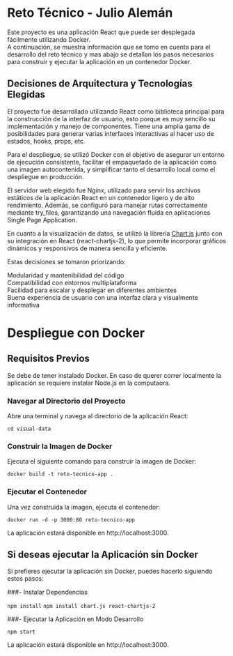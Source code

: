 # Reto Técnico - Julio Alemán
Este proyecto es una aplicación React que puede ser desplegada fácilmente utilizando Docker.\
A continuación, se muestra información que se tomo en cuenta para el desarrollo del reto técnico y mas abajo se detallan los pasos necesarios para construir y ejecutar la aplicación en un contenedor Docker.

## Decisiones de Arquitectura y Tecnologías Elegidas
El proyecto fue desarrollado utilizando React como biblioteca principal para la construcción de la interfaz de usuario, esto porque es muy sencillo su implementación y manejo de componentes. Tiene una amplia gama de posibilidades para generar varias interfaces interactivas al hacer uso de estados, hooks, props, etc.

Para el despliegue, se utilizó Docker con el objetivo de asegurar un entorno de ejecución consistente, facilitar el empaquetado de la aplicación como una imagen autocontenida, y simplificar tanto el desarrollo local como el despliegue en producción.

El servidor web elegido fue Nginx, utilizado para servir los archivos estáticos de la aplicación React en un contenedor ligero y de alto rendimiento. Además, se configuró para manejar rutas correctamente mediante try_files, garantizando una navegación fluida en aplicaciones Single Page Application.

En cuanto a la visualización de datos, se utilizó la librería [Chart.js](https://www.chartjs.org/) junto con su integración en React (react-chartjs-2), lo que permite incorporar gráficos dinámicos y responsivos de manera sencilla y eficiente.

Estas decisiones se tomaron priorizando:

Modularidad y mantenibilidad del código\
Compatibilidad con entornos multiplataforma\
Facilidad para escalar y desplegar en diferentes ambientes\
Buena experiencia de usuario con una interfaz clara y visualmente informativa

# Despliegue con Docker

## Requisitos Previos
Se debe de tener instalado Docker. En caso de querer correr localmente la aplicación se requiere instalar Node.js en la computaora.

### Navegar al Directorio del Proyecto
Abre una terminal y navega al directorio de la aplicación React:

`cd visual-data` 

### Construir la Imagen de Docker
Ejecuta el siguiente comando para construir la imagen de Docker:

`docker build -t reto-tecnico-app .`

### Ejecutar el Contenedor
Una vez construida la imagen, ejecuta el contenedor:

`docker run -d -p 3000:80 reto-tecnico-app`

La aplicación estará disponible en http://localhost:3000.

## Si deseas ejecutar la Aplicación sin Docker
Si prefieres ejecutar la aplicación sin Docker, puedes hacerlo siguiendo estos pasos:

###- Instalar Dependencias

`npm install`
`npm install chart.js react-chartjs-2`
   
###- Ejecutar la Aplicación en Modo Desarrollo

`npm start`

La aplicación estará disponible en http://localhost:3000.

